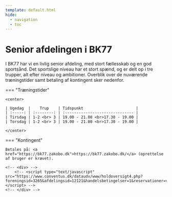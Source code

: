 ```yaml
---
template: default.html
hide:
  - navigation
  - toc
---
```


# Senior afdelingen i BK77

I BK77 har vi en livlig senior afdeling, med stort fællesskab og en god sportsånd. Det sportslige niveau har et stort spænd, og er delt op i tre trupper, alt efter niveau og ambitioner.  Overblik over de nuværende træningstider samt betaling af kontingent sker nedenfor.

=== "Træningstider"

    <center>

    | Ugedag  |    Trup    | Tidspunkt                       |
    | :-----: | :--------: | :------------------------------ |
    | Tirsdag | 1-2 <br> 3 | 19.00 - 21.00 <br>17.30 - 19.00 |
    | Torsdag | 1-2 <br> 3 | 19.00 - 21.00 <br>17.30 - 19.00 |

    </center>

=== "Kontingent"

    Betales på: <a href="https://bk77.zakobo.dk">https://bk77.zakobo.dk/</a> (oprettelse af bruger er krævet).

    <!-- <div> -->
        <!-- <script type="text/javascript" src="https://www.conventus.dk/dataudv/www/holdoversigt4.php?foreningsid=3265&afdelingsid=12121&handelsbetingelser=1&reservationer=vis&skjul_nyt_medlem=0&skjul_allerede_medlem=0&kolone1_width=50&kolone2_width=50&min_height=250"></script> -->
    <!-- </div> -->